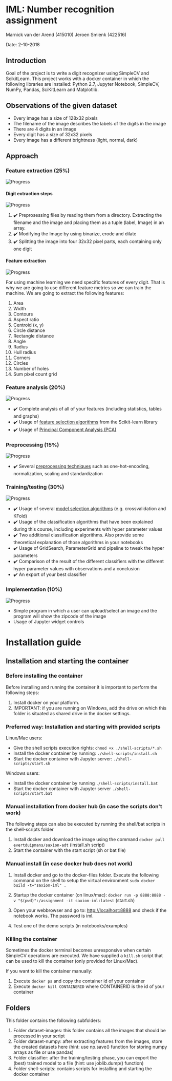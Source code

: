 # IML: Number recognition assignment
Marnick van der Arend (415010) 
Jeroen Smienk (422516)

Date: 2-10-2018

## Introduction

Goal of the project is to write a digit recognizer using SimpleCV and ScikitLearn. This project works with a docker container in which the following libraries are installed: Python 2.7, Jupyter Notebook, SimpleCV, NumPy, Pandas, SciKitLearn and Matplotlib. 

## Observations of the given dataset
- Every image has a size of 128x32 pixels
- The filename of the image describes the labels of the digits in the image
- There are 4 digits in an image
- Every digit has a size of 32x32 pixels
- Every image has a different brightness (light, normal, dark)

## Approach

### Feature extraction (25%)

![Progress](http://progressed.io/bar/100)

#### Digit extraction steps

![Progress](http://progressed.io/bar/100)

1. ✔️ Preprosessing files by reading them from a directory. Extracting the filename and the image and placing them as a tuple (label, Image) in an array.
2. ✔️ Modifying the Image by using binarize, erode and dilate
3. ✔️ Splitting the image into four 32x32 pixel parts, each containing only one digit

#### Feature extraction

![Progress](http://progressed.io/bar/100)

For using machine learning we need specific features of every digit. That is why we are going to use different feature metrics so we can train the machine. We are going to extract the following features:

1. Area
2. Width
3. Contours
4. Aspect ratio
5. Centroid (x, y)
6. Circle distance
7. Rectangle distance
8. Angle
9. Radius
10. Hull radius
11. Corners
12. Circles
13. Number of holes
14. Sum pixel count grid

### Feature analysis (20%)

![Progress](http://progressed.io/bar/100)

- ✔️ Complete analysis of all of your features (including statistics, tables and graphs)
- ✔️ Usage of [feature selection algorithms][feature selection] from the Scikit-learn library
- ✔️ Usage of [Principal Component Analysis (PCA)][pca]

### Preprocessing (15%)

![Progress](http://progressed.io/bar/100)

- ✔️ Several [preprocessing techniques][preprocessing] such as one-hot-encoding, normalization, scaling and standardization

### Training/testing (30%)

![Progress](http://progressed.io/bar/100)

- ✔️ Usage of several [model selection algorithms][msa] (e.g. crossvalidation and KFold)
- ✔️ Usage of the classification algorithms that have been explained during this course, including experiments with hyper parameter values
- ✔️ Two additional classification algorithms. Also provide some theoretical explanation of those algorithms in your notebooks
- ✔️ Usage of GridSearch, ParameterGrid and pipeline to tweak the hyper parameters
- ✔️ Comparison of the result of the different classifiers with the different hyper parameter values with observations and a conclusion
- ✔️ An export of your best classifier

### Implementation (10%)

![Progress](http://progressed.io/bar/100)

- Simple program in which a user can upload/select an image and the program will show the zipcode of the image
- Usage of Jupyter widget controls

# Installation guide

## Installation and starting the container

### Before installing the container
Before installing and running the container it is important to perform the following steps:
1. Install docker on your platform.
2. IMPORTANT: if you are running on Windows, add the drive on which this folder is situated as shared drive in the docker settings.

### Preferred way: Installation and starting with provided scripts
Linux/Mac users:
- Give the shell scripts execution rights: ```chmod +x ./shell-scripts/*.sh```
- Install the docker container by running: ```./shell-scripts/install.sh```
- Start the docker container with Jupyter server: ```./shell-scripts/start.sh```

Windows users:
- Install the docker container by running ```./shell-scripts/install.bat```
- Start the docker container with Jupyter server ```./shell-scripts/start.bat```

### Manual installation from docker hub (in case the scripts don't work)
The following steps can also be executed by running the shell/bat scripts in the shell-scripts folder
1. Install docker and download the image using the command ```docker pull evertduipmans/saxion-adt``` (install.sh script)
2. Start the container with the start script (sh or bat file)

### Manual install (in case docker hub does not work)
1. Install docker and go to the docker-files folder. Execute the following command on the shell to setup the virtual environment
   ```sudo docker build -t="saxion-iml" .```

2. Startup the docker container (on linux/mac):
   ```docker run -p 8888:8888 -v "$(pwd)":/assignment -it saxion-iml:latest``` (start.sh)

3. Open your webbrowser and go to: [http://localhost:8888](http://localhost:8888) and check if the notebook works. The password is iml.

4. Test one of the demo scripts (in notebooks/examples)

### Killing the container
Sometimes the docker terminal becomes unresponsive when certain SimpleCV operations are executed. We have supplied a ```kill.sh``` script that can be used to kill the container (only provided for Linux/Mac). 

If you want to kill the container manually:
1. Execute ```docker ps``` and copy the container id of your container
2. Execute ```docker kill CONTAINERID``` where CONTAINERID is the id of your container

## Folders
This folder contains the following subfolders:

1. Folder dataset-images: this folder contains all the images that should be processed in your script
2. Folder dataset-numpy: after extracting features from the images, store the created datasets here (hint: use np.save() function for storing numpy arrays as file or use pandas)
3. Folder classifier: after the training/testing phase, you can export the (best) trained model to a file (hint: use joblib.dump() function)
4. Folder shell-scripts: contains scripts for installing and starting the docker container

[feature selection]: http://scikit-learn.org/stable/modules/feature_selection.html
[pca]: https://en.wikipedia.org/wiki/Principal_component_analysis
[preprocessing]: http://scikit-learn.org/stable/modules/preprocessing.html
[msa]: http://scikit-learn.org/stable/tutorial/statistical_inference/model_selection.html
